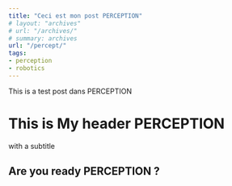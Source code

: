 ```yaml
---
title: "Ceci est mon post PERCEPTION"
# layout: "archives"
# url: "/archives/"
# summary: archives
url: "/percept/"
tags:
- perception
- robotics
---
```


This is a test post dans PERCEPTION

# This is My header PERCEPTION

with a subtitle

## Are you ready  PERCEPTION ?